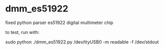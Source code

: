 # dmm_es51922
fixed python parser es51922 digital multimeter chip

to test, run with:

sudo python ./dmm_es51922.py /dev/ttyUSB0 -m readable -f /dev/stdout

